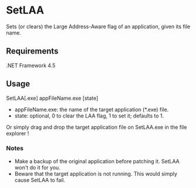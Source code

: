 # SetLAA
Sets (or clears) the Large Address-Aware flag of an application, given its file name.

## Requirements
.NET Framework 4.5

## Usage
SetLAA[.exe] appFileName.exe [state]
- appFileName.exe: the name of the target application (*.exe) file.
- state: optional, 0 to clear the LAA flag, 1 to set it; defaults to 1.

Or simply drag and drop the target application file on SetLAA.exe in the file explorer !

### Notes
- Make a backup of the original application before patching it. SetLAA won't do it for you.
- Beware that the target application is not running. This would simply cause SetLAA to fail.